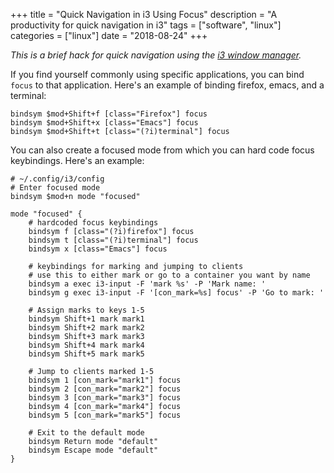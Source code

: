 +++
title = "Quick Navigation in i3 Using Focus"
description = "A productivity for quick navigation in i3"
tags = ["software", "linux"]
categories = ["linux"]
date = "2018-08-24"
+++

_This is a brief hack for quick navigation using the [i3 window manager](https://i3wm.org/)._

If you find yourself commonly using specific applications, you can bind `focus` to that application. Here's an example of binding firefox, emacs, and a terminal:

```
bindsym $mod+Shift+f [class="Firefox"] focus
bindsym $mod+Shift+x [class="Emacs"] focus
bindsym $mod+Shift+t [class="(?i)terminal"] focus
```

You can also create a focused mode from which you can hard code focus keybindings. Here's an example:

```
# ~/.config/i3/config
# Enter focused mode
bindsym $mod+n mode "focused"

mode "focused" {
    # hardcoded focus keybindings
    bindsym f [class="(?i)firefox"] focus
    bindsym t [class="(?i)terminal"] focus
    bindsym x [class="Emacs"] focus

    # keybindings for marking and jumping to clients
    # use this to either mark or go to a container you want by name
    bindsym a exec i3-input -F 'mark %s' -P 'Mark name: '
    bindsym g exec i3-input -F '[con_mark=%s] focus' -P 'Go to mark: '

    # Assign marks to keys 1-5
    bindsym Shift+1 mark mark1
    bindsym Shift+2 mark mark2
    bindsym Shift+3 mark mark3
    bindsym Shift+4 mark mark4
    bindsym Shift+5 mark mark5

    # Jump to clients marked 1-5
    bindsym 1 [con_mark="mark1"] focus
    bindsym 2 [con_mark="mark2"] focus
    bindsym 3 [con_mark="mark3"] focus
    bindsym 4 [con_mark="mark4"] focus
    bindsym 5 [con_mark="mark5"] focus

    # Exit to the default mode
    bindsym Return mode "default"
    bindsym Escape mode "default"
}
```
